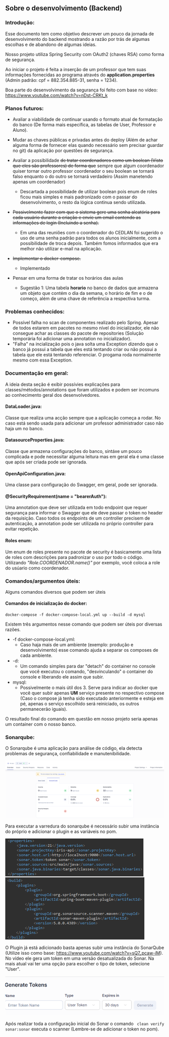 ## Sobre o desenvolvimento (Backend)
### Introdução:
Esse documento tem como objetivo descrever um pouco da jornada de desenvolvimento do backend mostrando a razão por trás de algumas escolhas e de abandono de algumas ideias.

Nosso projeto utiliza Spring Security com OAuth2 (chaves RSA) como forma de segurança.  
  
Ao iniciar o projeto é feita a inserção de um professor que tem suas informações fornecidas ao programa através do **application.properties** (Admin padrão: cpf = 882.354.885-31, senha = 1234).  

Boa parte do desenvolvimento da segurança foi feito com base no vídeo: https://www.youtube.com/watch?v=nDst-CRKt_k

### Planos futuros:
* Avaliar a viabilidade de continuar usando o formato atual de formatação do banco (De forma mais específica, as tabelas de User, Professor e Aluno).  
* Mudar as chaves públicas e privadas antes do deploy (Além de achar alguma forma de fornecer elas quando necessário sem precisar guardar no git) da aplicação por questões de segurança.  
* Avaliar a possibilidade ~~de tratar coordenadores como um boolean (Visto que eles são professores) de forma que~~ sempre que algum coordenador quiser tornar outro professor coordenador o seu boolean se tornará falso enquanto o do outro se tornará verdadeiro (Assim manetendo apenas um coordenador)  

    * Descartada a possibilidade de utilizar boolean pois enum de roles ficou mais simples e mais padronizado com o passar do desenvolvimento, o resto da lógica continua sendo utilizada.

* ~~Possivelmente fazer com que o sistema gere uma senha aleatória para cada usuário durante a criação e envie um email contendo as informações de login (Incluindo a senha).~~
    * Em uma das reuniões com o coordenador do CEDLAN foi sugerido o uso de uma senha padrão para todos os alunos inicialmente, com a possibilidade de troca depois. Também fomos informados que era melhor não utilizar e-mail na aplicação.
* ~~Implementar o docker-compose.~~
    * Implementado
* Pensar em uma forma de tratar os horários das aulas  
    * Sugestão 1: Uma tabela **horario** no banco de dados que armazena um objeto que contém o dia da semana, o horário de fim e o de começo, além de uma chave de referência a respectiva turma.

### Problemas conhecidos:
- Possível falha no scan de componentes realizado pelo Spring. Apesar de todos estarem em pacotes no mesmo nível do inicializador, ele não consegue achar as classes do pacote de repositories (Solução temporária foi adicionar uma annotation no inicializador).  
- "Falha" na incialização pois o java solta uma Exception dizendo que o banco já possui a tabela que eles está tentando criar ou não possui a tabela que ele está tentando referenciar. O progama roda normalmente mesmo com essa Exception.

### Documentação em geral:
A ideia desta seção é exibir possívies explicações para classes/métodos/annotations que foram utilizados e podem ser incomuns ao conhecimento geral dos desenvolvedores.

#### DataLoader.java:
Classe que realiza uma acção sempre que a aplicação começa a rodar. No caso está sendo usada para adicionar um professor administrador caso não haja um no banco.

#### DatasourceProperties.java:
Classe que armazena configurações do banco, sintáxe um pouco complicada e pode necessitar alguma leitura mas em geral ela é uma classe que após ser criada pode ser ignorada.

#### OpenApiConfiguration.java:
Uma classe para configuração do Swagger, em geral, pode ser ignorada.

#### @SecurityRequirement(name = "bearerAuth"):  
Uma annotation que deve ser utilizada em todo endpoint que requer segurança para informar o Swagger que ele deve passar o token no header da requisição. Caso todos os endpoints de um controller precisem de autenticação, a annotation pode ser utilizada no próprio controller para evitar repetição.

#### Roles enum:
Um enum de roles presente no pacote de security é basicamente uma lista de roles com descrições para padronizar o uso por todo o código. Utilizando *"Role.COORDENADOR.name()"* por exemplo, você coloca a role do usúario como coordenador.

### Comandos/argumentos úteis:
Alguns comandos diversos que podem ser úteis

#### Comandos de inicialização do docker:
```
docker-compose -f docker-compose-local.yml up --build -d mysql
```
Existem três argumentos nesse comando que podem ser úteis por diversas razões.

* -f docker-compose-local.yml:
    * Caso haja mais de um ambiente (exemplo: produção e desenvolvimento) esse comando ajuda a separar os composes de cada ambiente.
* -d:
    * Um comando simples para dar "detach" do container no console que você executou o comando, "desvinculando" o container do console e liberando ele assim que subir.
* mysql:
    * Possivelmente o mais útil dos 3. Serve para indicar ao docker que você quer subir apenas **UM** serviço presente no respectivo compose (Caso o compose já tenha sido executado anteriormente e esteja em pé, apenas o serviço escolhido será reiniciado, os outros permanecerão iguais).

O resultado final do comando em questão em nosso projeto seria apenas um container com o nosso banco.

### Sonarqube:
O Sonarqube é uma aplicação para análise de código, ela detecta problemas de segurança, confiabilidade e manutenibilidade.

![Screenshot do Sonarqube](/docs/assets/screenshot_sonarqube.png?raw=true)

Para executar a varredura do sonarqube é necessário subir uma instância do próprio e adicionar o plugin e as variáveis no pom.

![Screenshot localização do token](/docs/assets/properties_pom.png?raw=true)
![Screenshot plugin SonarQube](/docs/assets/plugins_pom.png?raw=true)

O Plugin já está adicionado basta apenas subir uma instância do SonarQube (Utilize isso como base: https://www.youtube.com/watch?v=sQ7_pcaw-iM). No vídeo ele gera um token em uma versão desatualizada do Sonar. Na mais atual vai ter uma opção para escolher o tipo de token, selecione "User".  

![Screenshot plugin SonarQube](/docs/assets/screenshot_token.png?raw=true)

Após realizar toda a configuração inicial do Sonar o comando  ``` clean verify sonar:sonar``` executa o scanner (Lembre-se de adicionar o token no pom).